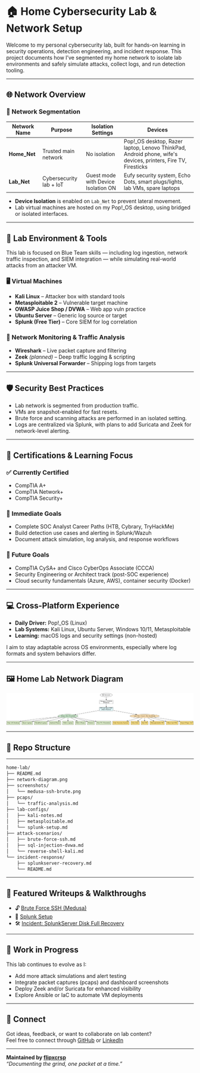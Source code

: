 # 🏠 Home Cybersecurity Lab & Network Setup

Welcome to my personal cybersecurity lab, built for hands-on learning in security operations, detection engineering, and incident response. This project documents how I’ve segmented my home network to isolate lab environments and safely simulate attacks, collect logs, and run detection tooling.

---

## 🌐 Network Overview

### 🔹 Network Segmentation

| Network Name | Purpose                       | Isolation Settings                  | Devices                                                                 |
|--------------|-------------------------------|--------------------------------------|-------------------------------------------------------------------------|
| **Home_Net** | Trusted main network          | No isolation                         | Pop!_OS desktop, Razer laptop, Lenovo ThinkPad, Android phone, wife's devices, printers, Fire TV, Firesticks |
| **Lab_Net**  | Cybersecurity lab + IoT       | Guest mode with Device Isolation ON | Eufy security system, Echo Dots, smart plugs/lights, lab VMs, spare laptops |

- **Device Isolation** is enabled on `Lab_Net` to prevent lateral movement.
- Lab virtual machines are hosted on my Pop!_OS desktop, using bridged or isolated interfaces.

---

## 🧪 Lab Environment & Tools

This lab is focused on Blue Team skills — including log ingestion, network traffic inspection, and SIEM integration — while simulating real-world attacks from an attacker VM.

### 🖥️ Virtual Machines
- **Kali Linux** – Attacker box with standard tools
- **Metasploitable 2** – Vulnerable target machine
- **OWASP Juice Shop / DVWA** – Web app vuln practice
- **Ubuntu Server** – Generic log source or target
- **Splunk (Free Tier)** – Core SIEM for log correlation

### 📡 Network Monitoring & Traffic Analysis
- **Wireshark** – Live packet capture and filtering
- **Zeek** *(planned)* – Deep traffic logging & scripting
- **Splunk Universal Forwarder** – Shipping logs from targets

---

## 🛡️ Security Best Practices

- Lab network is segmented from production traffic.
- VMs are snapshot-enabled for fast resets.
- Brute force and scanning attacks are performed in an isolated setting.
- Logs are centralized via Splunk, with plans to add Suricata and Zeek for network-level alerting.

---

## 📜 Certifications & Learning Focus

### ✅ Currently Certified
- CompTIA A+
- CompTIA Network+
- CompTIA Security+

### 🎯 Immediate Goals
- Complete SOC Analyst Career Paths (HTB, Cybrary, TryHackMe)
- Build detection use cases and alerting in Splunk/Wazuh
- Document attack simulation, log analysis, and response workflows

### 🚀 Future Goals
- CompTIA CySA+ and Cisco CyberOps Associate (CCCA)
- Security Engineering or Architect track (post-SOC experience)
- Cloud security fundamentals (Azure, AWS), container security (Docker)

---

## 💻 Cross-Platform Experience

- **Daily Driver:** Pop!_OS (Linux)
- **Lab Systems:** Kali Linux, Ubuntu Server, Windows 10/11, Metasploitable
- **Learning:** macOS logs and security settings (non-hosted)

I aim to stay adaptable across OS environments, especially where log formats and system behaviors differ.

---

## 🖼️ Home Lab Network Diagram

![Network Diagram](network-diagram.png)

---

## 📁 Repo Structure

---
```
home-lab/
├── README.md
├── network-diagram.png
├── screenshots/
│   └── medusa-ssh-brute.png
├── pcaps/
│   └── traffic-analysis.md
├── lab-configs/
│   ├── kali-notes.md
│   ├── metasploitable.md
│   └── splunk-setup.md
├── attack-scenarios/
│   ├── brute-force-ssh.md
│   ├── sql-injection-dvwa.md
│   └── reverse-shell-kali.md
└── incident-response/
    ├── splunkserver-recovery.md
    └── README.md
```
---

## 📂 Featured Writeups & Walkthroughs

- 🔓 [Brute Force SSH (Medusa)](attack-scenarios/brute-force-ssh.md)
- 💾 [Splunk Setup](lab-configs/splunk-setup.md)
- 🛠️ [Incident: SplunkServer Disk Full Recovery](incident-response/splunkserver-recovery.md)

---

## 🚧 Work in Progress

This lab continues to evolve as I:

- Add more attack simulations and alert testing
- Integrate packet captures (pcaps) and dashboard screenshots
- Deploy Zeek and/or Suricata for enhanced visibility
- Explore Ansible or IaC to automate VM deployments

---

## 🤝 Connect

Got ideas, feedback, or want to collaborate on lab content?  
Feel free to connect through [GitHub](https://github.com/flipxcrsp) or [LinkedIn](https://www.linkedin.com/in/phillip5280)

---

**Maintained by [flipxcrsp](https://github.com/flipxcrsp)**  
*“Documenting the grind, one packet at a time.”*

